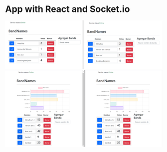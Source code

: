 # App with React and Socket.io

![Screenshot](assets/img/bandsapp.png)
![Screenshot](assets/img/bands_charts.png)